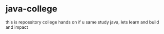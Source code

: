 # java-college

this is repossitory college hands on
if u same study java, lets learn and build and impact
